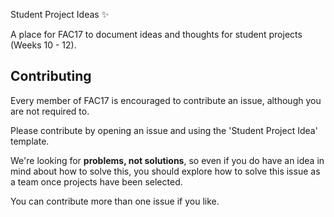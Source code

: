 Student Project Ideas :sparkles:

A place for FAC17 to document ideas and thoughts for student projects (Weeks 10 - 12). 

## Contributing

Every member of FAC17 is encouraged to contribute an issue, although you are not required to.

Please contribute by opening an issue and using the 'Student Project Idea' template.

We're looking for **problems, not solutions**, so even if you do have an idea in mind about how to solve this, you should explore how to solve this issue as a team once projects have been selected.

You can contribute more than one issue if you like.

